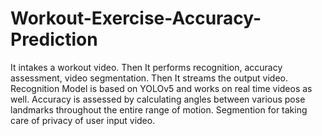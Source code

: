 # Workout-Exercise-Accuracy-Prediction
It intakes a workout video. Then It performs recognition, accuracy assessment, video segmentation. Then It streams the output video.
Recognition Model is based on YOLOv5 and works on real time videos as well.
Accuracy is assessed by calculating angles between various pose landmarks throughout the entire range of motion.
Segmention for taking care of privacy of user input video.
